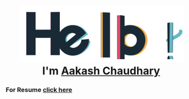 <h1 align="center">
  <img src="assets/hello.gif" alt="hello-gif" height="150px">
  <br>
  I'm <a href="http://linkedin.com/in/aakash12121/">Aakash Chaudhary</a>
</h1>

### For Resume <a href="https://drive.google.com/file/d/1sE0ziDMJdCfxxZFNxJzNCN6ziaTQ2b7P/view?usp=sharing">click here</a>
